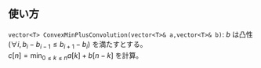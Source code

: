## 使い方

`vector<T> ConvexMinPlusConvolution(vector<T>& a,vector<T>& b)`: $b$ は凸性 ($\forall i,b_i-b_{i-1} \leq b_{i+1}-b_i$) を満たすとする。  
$c[n]=\min_{0 \leq k \leq n}a[k]+b[n-k]$ を計算。
